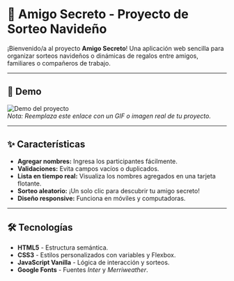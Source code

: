 # 🎄 Amigo Secreto - Proyecto de Sorteo Navideño

¡Bienvenido/a al proyecto **Amigo Secreto**! Una aplicación web sencilla para organizar sorteos navideños o dinámicas de regalos entre amigos, familiares o compañeros de trabajo.

---

## 🚀 Demo
![Demo del proyecto](https://ejemplo.com/demo-amigo-secreto.gif)  
*Nota: Reemplaza este enlace con un GIF o imagen real de tu proyecto.*

---

## ✨ Características

- **Agregar nombres:** Ingresa los participantes fácilmente.
- **Validaciones:** Evita campos vacíos o duplicados.
- **Lista en tiempo real:** Visualiza los nombres agregados en una tarjeta flotante.
- **Sorteo aleatorio:** ¡Un solo clic para descubrir tu amigo secreto!
- **Diseño responsive:** Funciona en móviles y computadoras.

---

## 🛠 Tecnologías

- **HTML5** - Estructura semántica.
- **CSS3** - Estilos personalizados con variables y Flexbox.
- **JavaScript Vanilla** - Lógica de interacción y sorteos.
- **Google Fonts** - Fuentes *Inter* y *Merriweather*.
